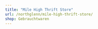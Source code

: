 ```yaml
---
title: "Mile High Thrift Store"
url: /northglenn/mile-high-thrift-store/
shop: Gebrauchtwaren
---
```

